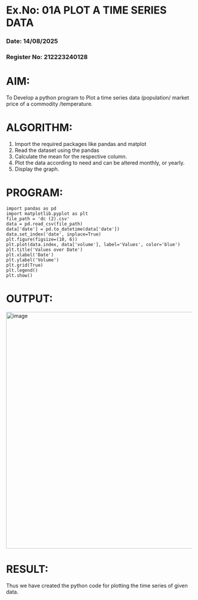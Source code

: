 # Ex.No: 01A PLOT A TIME SERIES DATA
###  Date: 14/08/2025
### Register No: 212223240128

# AIM:
To Develop a python program to Plot a time series data (population/ market price of a commodity
/temperature.
# ALGORITHM:
1. Import the required packages like pandas and matplot
2. Read the dataset using the pandas
3. Calculate the mean for the respective column.
4. Plot the data according to need and can be altered monthly, or yearly.
5. Display the graph.
# PROGRAM:
```
import pandas as pd
import matplotlib.pyplot as plt
file_path = 'dc (2).csv'
data = pd.read_csv(file_path)
data['date'] = pd.to_datetime(data['date'])
data.set_index('date', inplace=True)
plt.figure(figsize=(10, 6))
plt.plot(data.index, data['volume'], label='Values', color='blue')
plt.title('Values over Date')
plt.xlabel('Date')
plt.ylabel('Volume')
plt.grid(True)
plt.legend()
plt.show()
```











# OUTPUT:

<img width="1203" height="643" alt="image" src="https://github.com/user-attachments/assets/4e214185-498a-4d20-88b6-a4fab97618a0" />





# RESULT:
Thus we have created the python code for plotting the time series of given data.
